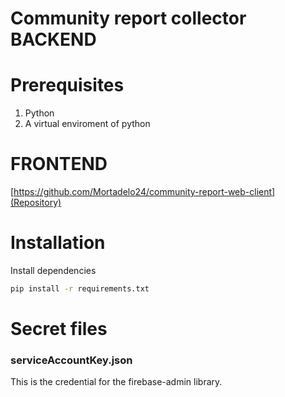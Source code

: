 # Community report collector BACKEND

# Prerequisites

1. Python
2. A virtual enviroment of python

# FRONTEND
[https://github.com/Mortadelo24/community-report-web-client](Repository)

# Installation 

Install dependencies
```bash 
pip install -r requirements.txt
```
# Secret files

### serviceAccountKey.json
This is the credential for the firebase-admin library.

